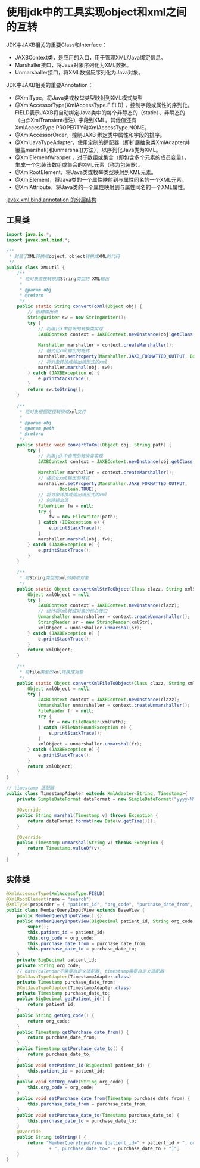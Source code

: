 # 使用jdk中的工具实现object和xml之间的互转

JDK中JAXB相关的重要Class和Interface：

- JAXBContext类，是应用的入口，用于管理XML/Java绑定信息。
- Marshaller接口，将Java对象序列化为XML数据。
- Unmarshaller接口，将XML数据反序列化为Java对象。

JDK中JAXB相关的重要Annotation：

- @XmlType，将Java类或枚举类型映射到XML模式类型
- @XmlAccessorType(XmlAccessType.FIELD) ，控制字段或属性的序列化。FIELD表示JAXB将自动绑定Java类中的每个非静态的（static）、非瞬态的（由@XmlTransient标注）字段到XML。其他值还有XmlAccessType.PROPERTY和XmlAccessType.NONE。
- @XmlAccessorOrder，控制JAXB 绑定类中属性和字段的排序。
- @XmlJavaTypeAdapter，使用定制的适配器（即扩展抽象类XmlAdapter并覆盖marshal()和unmarshal()方法），以序列化Java类为XML。
- @XmlElementWrapper ，对于数组或集合（即包含多个元素的成员变量），生成一个包装该数组或集合的XML元素（称为包装器）。
- @XmlRootElement，将Java类或枚举类型映射到XML元素。
- @XmlElement，将Java类的一个属性映射到与属性同名的一个XML元素。
- @XmlAttribute，将Java类的一个属性映射到与属性同名的一个XML属性。

[javax.xml.bind.annotation 的分层结构](https://aisia.moe/java6api-cn/javax/xml/bind/annotation/package-tree.html)

## 工具类

```java
import java.io.*;
import javax.xml.bind.*;
 
/**
 * 封装了XML转换成object，object转换成XML的代码
 */
public class XMLUtil {
	/**
	 * 将对象直接转换成String类型的 XML输出
	 * 
	 * @param obj
	 * @return
	 */
	public static String convertToXml(Object obj) {
		// 创建输出流
		StringWriter sw = new StringWriter();
		try {
			// 利用jdk中自带的转换类实现
			JAXBContext context = JAXBContext.newInstance(obj.getClass());
 
			Marshaller marshaller = context.createMarshaller();
			// 格式化xml输出的格式
			marshaller.setProperty(Marshaller.JAXB_FORMATTED_OUTPUT, Boolean.TRUE);
			// 将对象转换成输出流形式的xml
			marshaller.marshal(obj, sw);
		} catch (JAXBException e) {
			e.printStackTrace();
		}
		return sw.toString();
	}
 
	/**
	 * 将对象根据路径转换成xml文件
	 * 
	 * @param obj
	 * @param path
	 * @return
	 */
	public static void convertToXml(Object obj, String path) {
		try {
			// 利用jdk中自带的转换类实现
			JAXBContext context = JAXBContext.newInstance(obj.getClass());
 
			Marshaller marshaller = context.createMarshaller();
			// 格式化xml输出的格式
			marshaller.setProperty(Marshaller.JAXB_FORMATTED_OUTPUT,
					Boolean.TRUE);
			// 将对象转换成输出流形式的xml
			// 创建输出流
			FileWriter fw = null;
			try {
				fw = new FileWriter(path);
			} catch (IOException e) {
				e.printStackTrace();
			}
			marshaller.marshal(obj, fw);
		} catch (JAXBException e) {
			e.printStackTrace();
		}
	}
 
	/**
	 * 将String类型的xml转换成对象
	 */
	public static Object convertXmlStrToObject(Class clazz, String xmlStr) {
		Object xmlObject = null;
		try {
			JAXBContext context = JAXBContext.newInstance(clazz);
			// 进行将Xml转成对象的核心接口
			Unmarshaller unmarshaller = context.createUnmarshaller();
			StringReader sr = new StringReader(xmlStr);
			xmlObject = unmarshaller.unmarshal(sr);
		} catch (JAXBException e) {
			e.printStackTrace();
		}
		return xmlObject;
	}
 
	/**
	 * 将file类型的xml转换成对象
	 */
	public static Object convertXmlFileToObject(Class clazz, String xmlPath) {
		Object xmlObject = null;
		try {
			JAXBContext context = JAXBContext.newInstance(clazz);
			Unmarshaller unmarshaller = context.createUnmarshaller();
			FileReader fr = null;
			try {
				fr = new FileReader(xmlPath);
			} catch (FileNotFoundException e) {
				e.printStackTrace();
			}
			xmlObject = unmarshaller.unmarshal(fr);
		} catch (JAXBException e) {
			e.printStackTrace();
		}
		return xmlObject;
	}
}

// timestamp 适配器
public class TimestampAdapter extends XmlAdapter<String, Timestamp>{
    private SimpleDateFormat dateFormat = new SimpleDateFormat("yyyy-MM-dd HH:mm:ss");

    @Override
    public String marshal(Timestamp v) throws Exception {
        return dateFormat.format(new Date(v.getTime()));
    }

    @Override
    public Timestamp unmarshal(String v) throws Exception {
        return Timestamp.valueOf(v);
    }
}
```

## 实体类

```java
@XmlAccessorType(XmlAccessType.FIELD)
@XmlRootElement(name = "search")
@XmlType(propOrder = { "patient_id", "org_code", "purchase_date_from", "purchase_date_to" })
public class MemberQueryInputView extends BaseView {
    public MemberQueryInputView() {}
    public MemberQueryInputView(BigDecimal patient_id, String org_code, Timestamp purchase_date_from, Timestamp purchase_date_to) {
        super();
        this.patient_id = patient_id;
        this.org_code = org_code;
        this.purchase_date_from = purchase_date_from;
        this.purchase_date_to = purchase_date_to;
    }
    private BigDecimal patient_id;
    private String org_code;
    // date/calendar不需要自定义适配器, timestamp需要自定义适配器
    @XmlJavaTypeAdapter(TimestampAdapter.class)
    private Timestamp purchase_date_from;
    @XmlJavaTypeAdapter(TimestampAdapter.class)
    private Timestamp purchase_date_to;
    public BigDecimal getPatient_id() {
        return patient_id;
    }
    public String getOrg_code() {
        return org_code;
    }
    public Timestamp getPurchase_date_from() {
        return purchase_date_from;
    }
    public Timestamp getPurchase_date_to() {
        return purchase_date_to;
    }
    public void setPatient_id(BigDecimal patient_id) {
        this.patient_id = patient_id;
    }
    public void setOrg_code(String org_code) {
        this.org_code = org_code;
    }
    public void setPurchase_date_from(Timestamp purchase_date_from) {
        this.purchase_date_from = purchase_date_from;
    }
    public void setPurchase_date_to(Timestamp purchase_date_to) {
        this.purchase_date_to = purchase_date_to;
    }
    @Override
    public String toString() {
        return "MemberQueryInputView [patient_id=" + patient_id + ", org_code=" + org_code + ", purchase_date_from=" + purchase_date_from
                + ", purchase_date_to=" + purchase_date_to + "]";
    }
}
```
